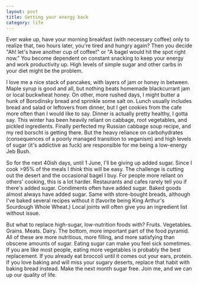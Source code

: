 ```yaml
---
layout: post
title: Getting your energy back
category: life
---
```


Ever wake up, have your morning breakfast (with necessary coffee) only to realize that, two hours later, you're tired and hungry again? Then you decide "Ah! let's have another cup of coffee!" or "A bagel would hit the spot right now." You become dependent on constant snacking to keep your energy and work productivity up. High levels of simple sugar and other carbs in your diet might be the problem.

I love me a nice stack of pancakes, with layers of jam or honey in between. Maple syrup is good and all, but nothing beats homemade blackcurrant jam or local buckwheat honey. On other, more rushed days, I might butter a hunk of Borodinsky bread and sprinkle some salt on. Lunch usually includes bread and salad or leftovers from dinner, but I get cookies from the cafe more often than I would like to say. Dinner is actually pretty healthy, I gotta say. This winter has been heavily reliant on cabbage, root vegetables, and pickled ingredients. Finally perfected my Russian cabbage soup recipe, and my red borscht is getting there. But the heavy reliance on carbohydrates (consequences of a poorly managed transition to veganism) and high levels of sugar (it's addictive as fuck) are responsible for me being a low-energy Jeb Bush.

So for the next 40ish days, until 1 June, I'll be giving up added sugar. Since I cook >95% of the meals I *think* this will be easy. The challenge is cutting out the desert and the occasional bagel I buy. For people more reliant on others' cooking, this is a lot harder. Restaurants and cafes rarely tell you if there's added sugar. Condiments often have added sugar. Baked goods almost always have added sugar. Same with store-bought breads, although I've baked several recipes without it (favorite being King Arthur's Sourdough Whole Wheat.) Local joints will often give you an ingredient list without issue.

But what to replace high-sugar, low-nutrition foods with? Fruits. Vegetables. Grains. Meats. Dairy. The bottom, more important part of the food pyramid. All of these are more nutritious, more filling, and more satisfying than obscene amounts of sugar. Eating sugar can make you feel sick sometimes. If you are like most people, eating more vegetables is probably the best replacement. If you already eat broccoli until it comes out your ears, protein. If you love baking and will miss your sugary deserts, replace that habit with baking bread instead. Make the next month sugar free. Join me, and we can up our quality of life.
